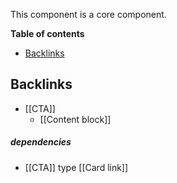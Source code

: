 This component is a core component.

<!-- table-of-contents start -->
**Table of contents**
  - [Backlinks](#backlinks)

## Backlinks
* [[CTA]]
	* [[Content block]]
##### dependencies
 - [[CTA]] type [[Card link]]
